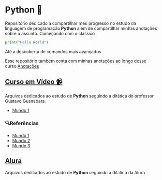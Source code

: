 # Python 🐍
Repositório dedicado a compartilhar meu progresso no estudo da linguagem de programação **Python** além de compartilhar minhas anotações sobre o assunto. Começando com o clássico

```python
print("Hello World")
```
Até a descoberta de comandos mais avançados

Esse repositório também conta com minhas anotações ao longo desse curso
[Anotações](./Anotações)

## [Curso em Vídeo 📹](https://www.cursoemvideo.com/cursos/)
Arquivos dedicados ao estudo de **Python** seguindo a ditática do professor Gustavo Guanabara.

- [Mundo 1](./Mundo_1/)

### 🔍Referências
- [Mundo 1](https://www.cursoemvideo.com/curso/python-3-mundo-1/)
- [Mundo 2](https://www.cursoemvideo.com/curso/python-3-mundo-2/)
- [Mundo 3](https://www.cursoemvideo.com/curso/python-3-mundo-3/)

## [Alura]()
Arquivos dedicados ao estudo de **Python** seguindo a ditatica da Alura
